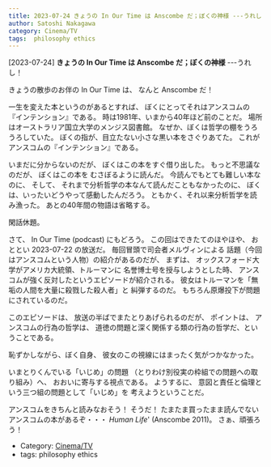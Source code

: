 ```yaml
---
title: 2023-07-24 きょうの In Our Time は Anscombe だ；ぼくの神様 ---うれし！
author: Satoshi Nakagawa
category: Cinema/TV
tags:  philosophy ethics
---
```


[2023-07-24] **きょうの In Our Time は Anscombe だ；ぼくの神様**  ---うれし！

 きょうの散歩のお伴の In Our Time は、
なんと Anscombe だ！

 一生を変えた本というのがあるとすれば、
ぼくにとってそれはアンスコムの『インテンション』である。
時は1981年、いまから40年ほど前のことだ。
場所はオーストラリア国立大学のメンジス図書館。
なぜか、ぼくは哲学の棚をうろうろしていた。
ぼくの指が、目立たない小さな黒い本をさぐりあてた。
これがアンスコムの『インテンション』である。

 いまだに分からないのだが、
ぼくはこの本をすぐ借り出した。
もっと不思議なのだが、
ぼくはこの本を
むさぼるように読んだ。
今読んでもとても難しい本なのに、
そして、
それまで分析哲学の本なんて読んだこともなかったのに、
ぼくは、いったいどうやって感動したんだろう。
ともかく、それ以来分析哲学を読み漁った。
あとの40年間の物語は省略する。

 閑話休題。

 さて、
In Our Time (podcast) にもどろう。
この回はできたてのほやほや、
おととい 2023-07-22 の放送だ。
毎回冒頭で司会者メルヴィンによる
話題（今回はアンスコムという人物）の紹介があるのだが、
まずは、
オックスフォード大学がアメリカ大統領、トルーマンに
名誉博士号を授与しようとした時、
アンスコムが強く反対したというエピソードが紹介される。
彼女はトルーマンを「無垢の人間を大量に殺戮した殺人者」と
糾弾するのだ。
もちろん原爆投下が問題にされているのだ。

 このエピソードは、
放送の半ばでまたとりあげられるのだが、
ポイントは、
アンスコムの行為の哲学は、
道徳の問題と深く関係する類の行為の哲学だ、ということである。

 恥ずかしながら、ぼく自身、
彼女のこの視線にはまったく気がつかなかった。

 いまとりくんでいる「いじめ」の問題
（とりわけ別役実の枠組での問題への取り組み）へ、
おおいに寄与する視点である。
ようするに、
意図と責任と倫理という三つ組の問題として「いじめ」を
考えようということだ。

 アンスコムをきちんと読みなおそう！
そうだ！
たまたま買ったまま読んでないアンスコムの本があるぞ・・・
_Human Life_'
(Anscombe 2011)。
さぁ、頑張ろう！

- Category: [Cinema/TV](https://merapano.github.io/categories.html#Cinema/TV)
- tags:  philosophy ethics
